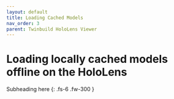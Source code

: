 ```yaml
---
layout: default
title: Loading Cached Models
nav_order: 3
parent: Twinbuild HoloLens Viewer
---
```


# Loading locally cached models offline on the HoloLens

Subheading here
{: .fs-6 .fw-300 }
